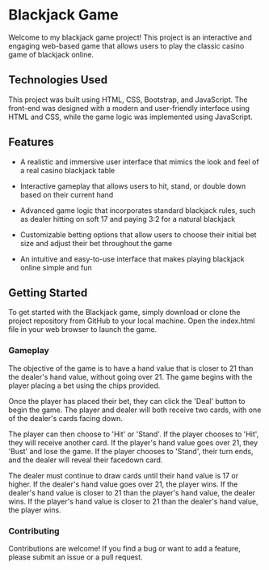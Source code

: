 # Blackjack Game
Welcome to my blackjack game project! This project is an interactive and engaging web-based game that allows users to play the classic casino game of blackjack online.

## Technologies Used
This project was built using HTML, CSS, Bootstrap, and JavaScript. The front-end was designed with a modern and user-friendly interface using HTML and CSS, while the game logic was implemented using JavaScript.

## Features
* A realistic and immersive user interface that mimics the look and feel of a real casino blackjack table


* Interactive gameplay that allows users to hit, stand, or double down based on their current hand


* Advanced game logic that incorporates standard blackjack rules, such as dealer hitting on soft 17 and paying 3:2 for a natural blackjack


* Customizable betting options that allow users to choose their initial bet size and adjust their bet throughout the game


* An intuitive and easy-to-use interface that makes playing blackjack online simple and fun

## Getting Started
To get started with the Blackjack game, simply download or clone the project repository from GitHub to your local machine. Open the index.html file in your web browser to launch the game.

### Gameplay
The objective of the game is to have a hand value that is closer to 21 than the dealer's hand value, without going over 21. The game begins with the player placing a bet using the chips provided.

Once the player has placed their bet, they can click the 'Deal' button to begin the game. The player and dealer will both receive two cards, with one of the dealer's cards facing down.

The player can then choose to 'Hit' or 'Stand'. If the player chooses to 'Hit', they will receive another card. If the player's hand value goes over 21, they 'Bust' and lose the game. If the player chooses to 'Stand', their turn ends, and the dealer will reveal their facedown card.

The dealer must continue to draw cards until their hand value is 17 or higher. If the dealer's hand value goes over 21, the player wins. If the dealer's hand value is closer to 21 than the player's hand value, the dealer wins. If the player's hand value is closer to 21 than the dealer's hand value, the player wins.

### Contributing
Contributions are welcome! If you find a bug or want to add a feature, please submit an issue or a pull request.

